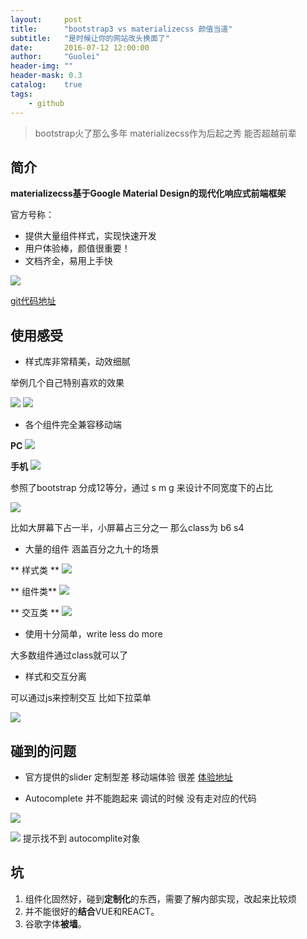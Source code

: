 ```yaml
---
layout:     post
title:      "bootstrap3 vs materializecss 颜值当道"
subtitle:   "是时候让你的网站改头换面了"
date:       2016-07-12 12:00:00
author:     "Guolei"
header-img: ""
header-mask: 0.3
catalog:    true
tags:
    - github
---
```


> bootstrap火了那么多年  materializecss作为后起之秀 能否超越前辈


## 简介

 **materializecss基于Google Material Design的现代化响应式前端框架**

官方号称：

* 提供大量组件样式，实现快速开发
* 用户体验棒，颜值很重要！
* 文档齐全，易用上手快

![](http://www.qinguolei.com/img/in-post/mts/mts-index.jpeg)

[git代码地址](https://github.com/thunderqin/materializecss-demo.git)

## 使用感受

* 样式库非常精美，动效细腻

举例几个自己特别喜欢的效果

![](http://www.qinguolei.com/img/in-post/mts/lei.gif)
![](http://www.qinguolei.com/img/in-post/mts/dx.gif)

* 各个组件完全兼容移动端

**PC**
![](http://www.qinguolei.com/img/in-post/mts/hengpin.jpeg)

**手机**
![](http://www.qinguolei.com/img/in-post/mts/phone.jpeg)

参照了bootstrap 分成12等分，通过 s m g 来设计不同宽度下的占比

![](http://www.qinguolei.com/img/in-post/mts/changdu.jpeg)

比如大屏幕下占一半，小屏幕占三分之一
那么class为  b6 s4

* 大量的组件 涵盖百分之九十的场景

** 样式类 **
![](http://www.qinguolei.com/img/in-post/mts/css.jpeg)

** 组件类**
![](http://www.qinguolei.com/img/in-post/mts/components.jpeg)

** 交互类 **
![](http://www.qinguolei.com/img/in-post/mts/jss.jpeg)

* 使用十分简单，write less do more

大多数组件通过class就可以了

* 样式和交互分离

可以通过js来控制交互 比如下拉菜单

![](http://www.qinguolei.com/img/in-post/mts/jscontrol.jpeg)


## 碰到的问题

* 官方提供的slider 定制型差 移动端体验 很差
[体验地址](http://materializecss.com/fullscreen-slider-demo.html)

* Autocomplete 并不能跑起来 调试的时候 没有走对应的代码


![](http://www.qinguolei.com/img/in-post/mts/autocom.jpeg)


![](http://www.qinguolei.com/img/in-post/mts/jscontrol.jpeg)
提示找不到 autocomplite对象

## 坑

1. 组件化固然好，碰到**定制化**的东西，需要了解内部实现，改起来比较烦
2. 并不能很好的**结合**VUE和REACT。
3. 谷歌字体**被墙**。




